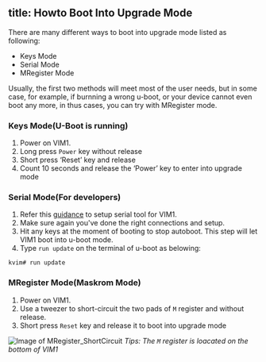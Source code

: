 title: Howto Boot Into Upgrade Mode
---

There are many different ways to boot into upgrade mode listed as following:

* Keys Mode
* Serial Mode
* MRegister Mode

Usually, the first two methods will meet most of the user needs, but in some case, for example, if burnning a wrong u-boot, or your device cannot even boot any more, in thus cases, you can try with MRegister mode.

### Keys Mode(U-Boot is running)
1. Power on VIM1.
2. Long press `Power` key without release
3. Short press ‘Reset’ key and release
4. Count 10 seconds and release the ‘Power’ key to enter into upgrade mode


### Serial Mode(For developers)
1. Refer this [guidance](/vim1/SetupSerialTool.html) to setup serial tool for VIM1.
2. Make sure again you've done the right connections and setup.
3. Hit any keys at the moment of booting to stop autoboot. This step will let VIM1 boot into u-boot mode.
4. Type `run update` on the terminal of u-boot as belowing:
```
kvim# run update
```


### MRegister Mode(Maskrom Mode)
1. Power on VIM1.
2. Use a tweezer to short-circuit the two pads of `M` register and without release.
3. Short press `Reset` key and release it to boot into upgrade mode

![Image of MRegister_ShortCircuit](/images/vim1/MRegister_ShortCircuit.png)
*Tips: The  `M` register is loacated on the bottom of VIM1*
